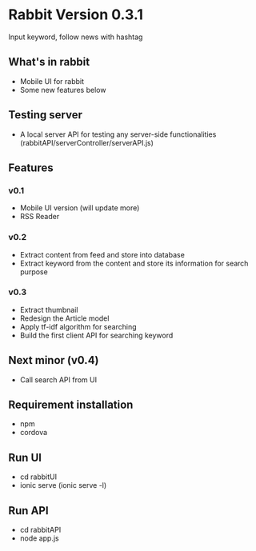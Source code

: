 # Rabbit Version 0.3.1
Input keyword, follow news with hashtag

## What's in rabbit
* Mobile UI for rabbit
* Some new features below

## Testing server
* A local server API for testing any server-side functionalities (rabbitAPI/serverController/serverAPI.js)

## Features
### v0.1
* Mobile UI version (will update more)
* RSS Reader

### v0.2
* Extract content from feed and store into database
* Extract keyword from the content and store its information for search purpose

### v0.3
* Extract thumbnail
* Redesign the Article model
* Apply tf-idf algorithm for searching
* Build the first client API for searching keyword

## Next minor (v0.4)
* Call search API from UI

## Requirement installation
* npm
* cordova

## Run UI
* cd rabbitUI
* ionic serve (ionic serve -l)

## Run API
* cd rabbitAPI
* node app.js